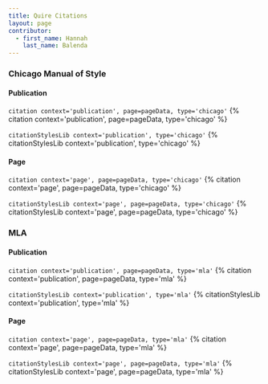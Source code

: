 ```yaml
---
title: Quire Citations
layout: page
contributor:
  - first_name: Hannah
    last_name: Balenda
---
```


### Chicago Manual of Style

#### Publication

`citation context='publication', page=pageData, type='chicago'`
{% citation context='publication', page=pageData, type='chicago' %}

`citationStylesLib context='publication', type='chicago'`
{% citationStylesLib context='publication', type='chicago' %}

#### Page

`citation context='page', page=pageData, type='chicago'`
{% citation context='page', page=pageData, type='chicago' %}

`citationStylesLib context='page', page=pageData, type='chicago'`
{% citationStylesLib context='page', page=pageData, type='chicago' %}

### MLA

#### Publication

`citation context='publication', page=pageData, type='mla'`
{% citation context='publication', page=pageData, type='mla' %}

`citationStylesLib context='publication', type='mla'`
{% citationStylesLib context='publication', type='mla' %}

#### Page

`citation context='page', page=pageData, type='mla'`
{% citation context='page', page=pageData, type='mla' %}

`citationStylesLib context='page', page=pageData, type='mla'`
{% citationStylesLib context='page', page=pageData, type='mla' %}
